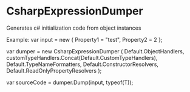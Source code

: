 # CsharpExpressionDumper
Generates c# initialization code from object instances

Example:
var input = new { Property1 = "test", Property2 = 2 };

var dumper = new CsharpExpressionDumper
(
    Default.ObjectHandlers,
    customTypeHandlers.Concat(Default.CustomTypeHandlers),
    Default.TypeNameFormatters,
    Default.ConstructorResolvers,
    Default.ReadOnlyPropertyResolvers
);

var sourceCode = dumper.Dump(input, typeof(T));
